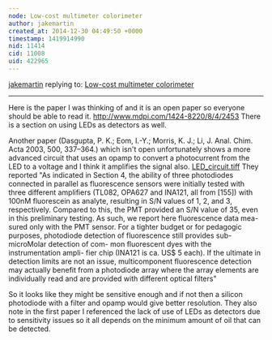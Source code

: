```yaml
---
node: Low-cost multimeter colorimeter
author: jakemartin
created_at: 2014-12-30 04:49:50 +0000
timestamp: 1419914990
nid: 11414
cid: 11008
uid: 422965
---
```




[jakemartin](../profile/jakemartin) replying to: [Low-cost multimeter colorimeter](../notes/jakemartin/12-01-2014/low-cost-multimeter-colorimeter)

----
Here is the paper I was thinking of and it is an open paper so everyone should be able to read it.
http://www.mdpi.com/1424-8220/8/4/2453
There is a section on using LEDs as detectors as well.

Another paper (Dasgupta, P. K.; Eom, I.-Y.; Morris, K. J.; Li, J. Anal. Chim. Acta 2003, 500, 337–364.) which isn't open unfortunately shows a more advanced circuit that uses an opamp to convert a photocurrent from the LED to a voltage and I think it amplifies the signal also.
<a href="https://i.publiclab.org/system/images/photos/000/008/546/original/LED_circuit.tiff"><i class="icon icon-file"></i> LED_circuit.tiff</a>
They reported "As indicated in Section 4, the ability of three photodiodes connected in parallel as fluorescence sensors were initially tested with three different amplifiers (TL082, OPA627 and INA121, all from [155]) with 100nM fluorescein as analyte, resulting in S/N values of 1, 2, and 3, respectively. Compared to this, the PMT provided an S/N value of 35, even in this preliminary testing. As such, we report here fluorescence data mea- sured only with the PMT sensor. For a tighter budget or for pedagogic purposes, photodiode detection of fluorescence still provides sub-microMolar detection of com- mon fluorescent dyes with the instrumentation ampli- fier chip (INA121 is ca. US$ 5 each). If the ultimate in detection limits are not an issue, multicomponent fluorescence detection may actually benefit from a photodiode array where the array elements are individually read and are provided with different optical filters"

So it looks like they might be sensitive enough and if not then a silicon photodiode with a filter and opamp would give better resolution. They also note in the first paper I referenced the lack of use of LEDs as detectors due to sensitivity issues so it all depends on the minimum amount of oil that can be detected.
